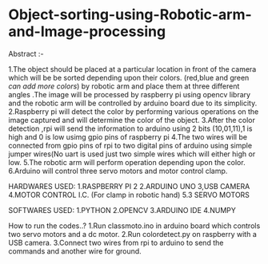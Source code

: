 # **Object-sorting-using-Robotic-arm-and-Image-processing**
Abstract :- 


1.The object should be placed at a particular location in front of the camera which will be be sorted depending upon their colors.    (red,blue and green *can add more colors*) by robotic arm and place them at three different angles .The image will be processed by raspberry pi using opencv library and the robotic arm will be controlled by arduino board due to its simplicity. 
2.Raspberry pi will detect the color by performing various operations on the image captured and will determine the color of the object. 
3.After the color detection ,rpi will send the information to arduino using 2 bits (10,01,11),1 is high and 0 is low usimg gpio pins of raspberry pi
4.The two wires will be connected from gpio pins of rpi to two digital pins of arduino using simple jumper wires(No uart is used just two simple wires which will either high or low.
5.The robotic arm will perform operation depending upon the color.
6.Arduino will control three servo motors and motor control clamp. 

  
HARDWARES USED:
1.RASPBERRY PI 2
2.ARDUINO UNO
3,USB CAMERA
4.MOTOR CONTROL I.C. (For clamp in robotic hand)
5.3 SERVO MOTORS


SOFTWARES USED:
1.PYTHON
2.OPENCV
3.ARDUINO IDE
4.NUMPY

How to run the codes..?
1.Run classmoto.ino in arduino board which controls two servo motors and a dc motor.
2.Run colordetect.py on raspberry with a USB camera.
3.Connect two wires from rpi to arduino to send the commands and another wire for ground.

 
